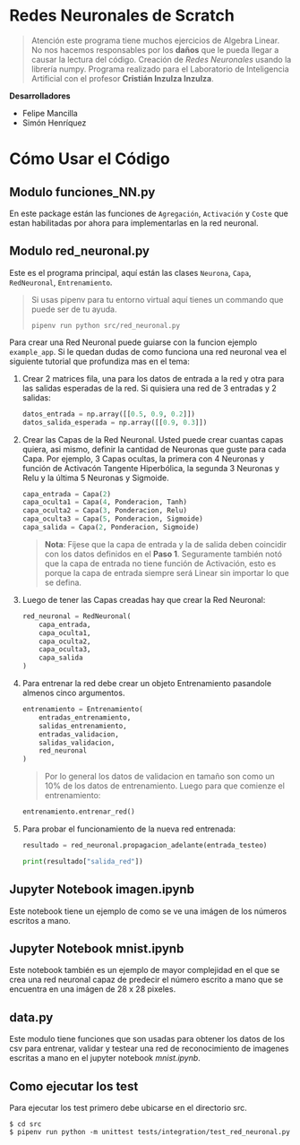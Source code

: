 # Redes Neuronales de Scratch
> Atención este programa tiene muchos ejercicios de Algebra Linear. No nos hacemos responsables por los **daños** que le pueda llegar a causar la lectura del código.
Creación de *Redes Neuronales* usando la librería numpy.
Programa realizado para el Laboratorio de Inteligencia Artificial con el profesor **Cristián Inzulza Inzulza**.

**Desarrolladores**
- Felipe Mancilla
- Simón Henríquez

# Cómo Usar el Código
## Modulo funciones_NN.py
En este package están las funciones de `Agregación`, `Activación` y `Coste` que estan habilitadas por ahora para implementarlas en la red neuronal.
## Modulo red_neuronal.py
Este es el programa principal, aquí están las clases `Neurona`, `Capa`, `RedNeuronal`, `Entrenamiento`.
> Si usas pipenv para tu entorno virtual aquí tienes un commando que puede ser de tu ayuda.
> ```
> pipenv run python src/red_neuronal.py
> ```
Para crear una Red Neuronal puede guiarse con la funcion ejemplo `example_app`.
Si le quedan dudas de como funciona una red neuronal vea el siguiente tutorial que profundiza mas en el tema:
1. Crear 2 matrices fila, una para los datos de entrada a la red y otra para las salidas esperadas de la red. Si quisiera una red de 3 entradas y 2 salidas:
	```python
	datos_entrada = np.array([[0.5, 0.9, 0.2]])
	datos_salida_esperada = np.array([[0.9, 0.3]])
	```
2. Crear las Capas de la Red Neuronal. Usted puede crear cuantas capas quiera, asi mismo, definir la cantidad de Neuronas que guste para cada Capa. Por ejemplo, 3 Capas ocultas, la primera con 4 Neuronas y función de Activacón Tangente Hiperbólica, la segunda 3 Neuronas y Relu y la última 5 Neuronas y Sigmoide.
	```python
	capa_entrada = Capa(2)
	capa_oculta1 = Capa(4, Ponderacion, Tanh)
	capa_oculta2 = Capa(3, Ponderacion, Relu)
	capa_oculta3 = Capa(5, Ponderacion, Sigmoide)
	capa_salida = Capa(2, Ponderacion, Sigmoide)
	```
	>  **Nota**: Fíjese que la capa de entrada y la de salida deben coincidir con los datos definidos en el **Paso 1**. Seguramente también notó que la capa de entrada no tiene función de Activación, esto es porque la capa de entrada siempre será Linear sin importar lo que se defina.
3. Luego de tener las Capas creadas hay que crear la Red Neuronal:
	```python
	red_neuronal = RedNeuronal(
		capa_entrada,
		capa_oculta1,
		capa_oculta2,
		capa_oculta3,
		capa_salida
	)
	```
4. Para entrenar la red debe crear un objeto Entrenamiento pasandole almenos cinco argumentos.
	```python
	entrenamiento = Entrenamiento(
		entradas_entrenamiento,
		salidas_entrenamiento,
		entradas_validacion,
		salidas_validacion,
		red_neuronal
	)
	```
	> Por lo general los datos de validacion en tamaño son como un 10% de los datos de entrenamiento.
	Luego para que comienze el entrenamiento:
	```python
	entrenamiento.entrenar_red()
	```
6. Para probar el funcionamiento de la nueva red entrenada:
	```python
	resultado = red_neuronal.propagacion_adelante(entrada_testeo)

	print(resultado["salida_red"])
	```
## Jupyter Notebook imagen.ipynb
Este notebook tiene un ejemplo de como se ve una imágen de los números escritos a mano.

## Jupyter Notebook mnist.ipynb
Este notebook también es un ejemplo de mayor complejidad en el que se crea una red neuronal capaz de predecir el número escrito a mano que se encuentra en una imágen de 28 x 28 pixeles.

## data.py
Este modulo tiene funciones que son usadas para obtener los datos de los csv para entrenar, validar y testear una red de reconocimiento de imagenes escritas a mano en el jupyter notebook *mnist.ipynb*.

## Como ejecutar los test
Para ejecutar los test primero debe ubicarse en el directorio src.
```
$ cd src
$ pipenv run python -m unittest tests/integration/test_red_neuronal.py
```